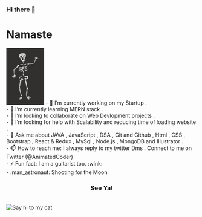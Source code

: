 ### Hi there 👋

<!--
**swdev-Animesh/swdev-Animesh** is a ✨ _special_ ✨ repository because its `README.md` (this file) appears on your GitHub profile.

Here are some ideas to get you started:
-->
<h1>Namaste</h1>
<!--<img style="text-align:right" src="namaste" width="150" height="200">-->
<img style="text-align:center;" src="giphy.gif" alt="Namaste" width="100" height="150">
- 🔭 I’m currently working on my Startup .<br>
- 🌱 I’m currently learning MERN stack .<br>
- 👯 I’m looking to collaborate on Web Devlopment projects .<br>
- 🤔 I’m looking for help with Scalability and reducing time of loading website .<br>
- 💬 Ask me about JAVA , JavaScript , DSA , Git and Github , Html , CSS , Bootstrap , React & Redux , MySql , Node.js , MongoDB and Illustrator .<br> 
- 📫 How to reach me: I always reply to my twitter Dms . Connect to me on Twitter (@AnimatedCoder)<br>
- ⚡ Fun fact: I am a guitarist too. :wink:<br>
- :man_astronaut: Shooting for the Moon<br>
<h3 style="text-align:center;"> See Ya! </h3>
<br>
 <!-- <img style="text-align:center" src="giphy.gif" alt="Namaste" width="100" height="150"> -->
<img style="text-align:center;" src="matcat.gif" alt="Say hi to my cat" width="840" height="280">

